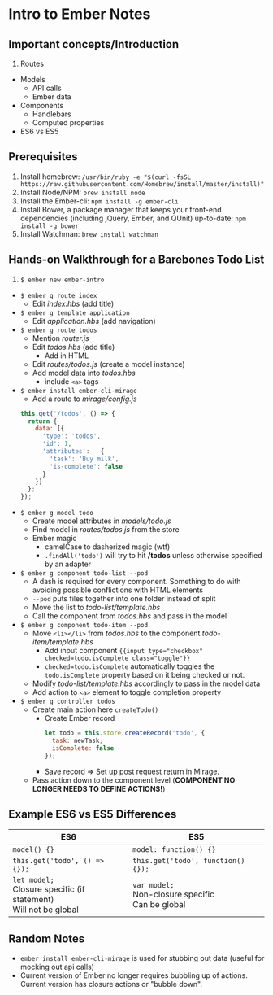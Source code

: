 # Intro to Ember Notes
## Important concepts/Introduction
1. Routes
- Models
  - API calls
  - Ember data
- Components
  - Handlebars
  - Computed properties
- ES6 vs ES5

## Prerequisites
1. Install homebrew:
  `/usr/bin/ruby -e "$(curl -fsSL https://raw.githubusercontent.com/Homebrew/install/master/install)"`
2. Install Node/NPM: `brew install node`
3. Install the Ember-cli: `npm install -g ember-cli`
4. Install Bower, a package manager that keeps your front-end dependencies (including jQuery, Ember, and QUnit) up-to-date: `npm install -g bower`
5. Install Watchman: `brew install watchman`

## Hands-on Walkthrough for a Barebones Todo List
1. `$ ember new ember-intro`
- `$ ember g route index`
  * Edit *index.hbs* (add title)
- `$ ember g template application`
  * Edit *application.hbs* (add navigation)
- `$ ember g route todos`
  * Mention *router.js*
  * Edit *todos.hbs* (add title)
    * Add in HTML
  * Edit *routes/todos.js* (create a model instance)
  * Add model data into *todos.hbs*
    * include `<a>` tags
- `$ ember install ember-cli-mirage`
  * Add a route to *mirage/config.js*
  ```javascript
  this.get('/todos', () => {
    return {
      data: [{
        'type': 'todos',
        'id': 1,
        'attributes':   {
          'task': 'Buy milk',
          'is-complete': false
        }
      }]
    };
  });
  ```
- `$ ember g model todo`
  * Create model attributes in *models/todo.js*
  * Find model in *routes/todos.js* from the store
  * Ember magic
    * camelCase to dasherized magic (wtf)
    * `.findAll('todo')` will try to hit **/todos** unless otherwise specified by an adapter
- `$ ember g component todo-list --pod`
  * A dash is required for every component. Something to do with avoiding possible conflictions with HTML elements
  * `--pod` puts files together into one folder instead of split
  * Move the list to *todo-list/template.hbs*
  * Call the component from *todos.hbs* and pass in the model
- `$ ember g component todo-item --pod`
  * Move `<li></li>` from *todos.hbs* to the component *todo-item/template.hbs*
    * Add input component
      `{{input type="checkbox" checked=todo.isComplete class="toggle"}} `
    * `checked=todo.isComplete` automatically toggles the `todo.isComplete` property based on it being checked or not.
  * Modify *todo-list/template.hbs* accordingly to pass in the model data
  * Add action to `<a>` element to toggle completion property
- `$ ember g controller todos`
  * Create main action here `createTodo()`
    * Create Ember record
      ```javascript
      let todo = this.store.createRecord('todo', {
        task: newTask,
        isComplete: false
      });
      ```
    * Save record => Set up post request return in Mirage.
  * Pass action down to the component level (**COMPONENT NO LONGER NEEDS TO DEFINE ACTIONS!**)

## Example ES6 vs ES5 Differences
| ES6 | ES5 |
| --- | --- |
| `model() {}` | `model: function() {}` |
| `this.get('todo', () => {});` | `this.get('todo', function() {});` |
| `let model;` <br />Closure specific (if statement) <br /> Will not be global| `var model;` <br />Non-closure specific <br />Can be global|

## Random Notes
* `ember install ember-cli-mirage` is used for stubbing out data (useful for mocking out api calls)
* Current version of Ember no longer requires bubbling up of actions. Current version has closure actions or "bubble down".
